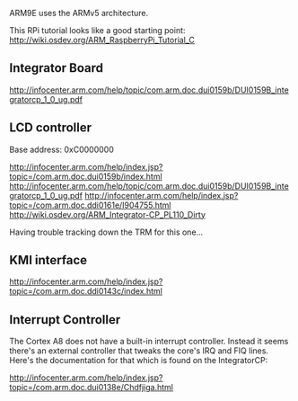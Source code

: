 ARM9E uses the ARMv5 architecture.

This RPi tutorial looks like a good starting point:
http://wiki.osdev.org/ARM_RaspberryPi_Tutorial_C

Integrator Board
----------------

http://infocenter.arm.com/help/topic/com.arm.doc.dui0159b/DUI0159B_integratorcp_1_0_ug.pdf

LCD controller
--------------

Base address: 0xC0000000

http://infocenter.arm.com/help/index.jsp?topic=/com.arm.doc.dui0159b/index.html
http://infocenter.arm.com/help/topic/com.arm.doc.dui0159b/DUI0159B_integratorcp_1_0_ug.pdf
http://infocenter.arm.com/help/index.jsp?topic=/com.arm.doc.ddi0161e/I904755.html
http://wiki.osdev.org/ARM_Integrator-CP_PL110_Dirty

Having trouble tracking down the TRM for this one...

KMI interface
-------------

http://infocenter.arm.com/help/index.jsp?topic=/com.arm.doc.ddi0143c/index.html

Interrupt Controller
--------------------

The Cortex A8 does not have a built-in interrupt controller. Instead it seems there's an external controller that tweaks the core's IRQ and FIQ lines. Here's the documentation for that which is found on the IntegratorCP:

http://infocenter.arm.com/help/index.jsp?topic=/com.arm.doc.dui0138e/Chdfjiga.html